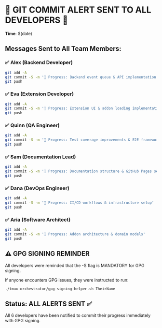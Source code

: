 # 🚨 GIT COMMIT ALERT SENT TO ALL DEVELOPERS 🚨

**Time**: $(date)

## Messages Sent to All Team Members:

### ✅ Alex (Backend Developer)
```bash
git add -A
git commit -S -m '🚧 Progress: Backend event queue & API implementation'
git push
```

### ✅ Eva (Extension Developer)
```bash
git add -A
git commit -S -m '🚧 Progress: Extension UI & addon loading implementation'
git push
```

### ✅ Quinn (QA Engineer)
```bash
git add -A
git commit -S -m '🚧 Progress: Test coverage improvements & E2E framework'
git push
```

### ✅ Sam (Documentation Lead)
```bash
git add -A
git commit -S -m '🚧 Progress: Documentation structure & GitHub Pages setup'
git push
```

### ✅ Dana (DevOps Engineer)
```bash
git add -A
git commit -S -m '🚧 Progress: CI/CD workflows & infrastructure setup'
git push
```

### ✅ Aria (Software Architect)
```bash
git add -A
git commit -S -m '🚧 Progress: Addon architecture & domain models'
git push
```

## ⚠️ GPG SIGNING REMINDER
All developers were reminded that the -S flag is MANDATORY for GPG signing.

If anyone encounters GPG issues, they were instructed to run:
```bash
./tmux-orchestrator/gpg-signing-helper.sh TheirName
```

## Status: ALL ALERTS SENT ✅
All 6 developers have been notified to commit their progress immediately with GPG signing.